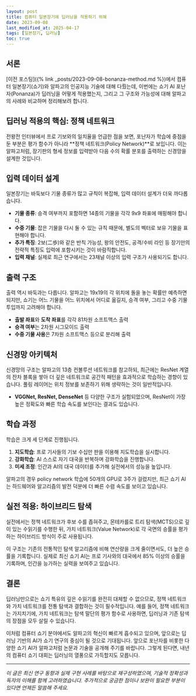 ```yaml
---
layout: post
title: 컴퓨터 일본장기에 딥러닝을 적용하기 위해
date: 2023-09-08
last_modified_at: 2025-04-17
tags: [일본장기, 딥러닝]
toc: true
---
```


## 서론

[이전 포스팅]({% link _posts/2023-09-08-bonanza-method.md %})에서 컴퓨터 일본장기(쇼기)와 알파고의 인공지능 기술에 대해 다뤘는데, 이번에는 쇼기 AI 포난자(Ponanza)가 딥러닝을 어떻게 적용했는지, 그리고 그 구조와 가능성에 대해 알파고의 사례와 비교하며 정리해보려 합니다.

## 딥러닝 적용의 핵심: 정책 네트워크

전왕전 인터뷰에서 프로 기보와의 일치율을 언급한 점을 보면, 포난자가 학습에 중점을 둔 부분은 평가 함수가 아니라 **정책 네트워크(Policy Network)**로 보입니다. 이는 알파고처럼, 장기판의 형세 정보를 입력받아 다음 수의 확률 분포를 출력하는 신경망을 설계한 것입니다.

## 입력 데이터 설계

일본장기는 바둑보다 기물 종류가 많고 규칙이 복잡해, 입력 데이터 설계가 더욱 까다롭습니다.

- **기물 종류**: 승격 여부까지 포함하면 14종의 기물을 각각 9x9 좌표에 매핑해야 합니다.
- **수중 기물**: 잡은 기물을 다시 둘 수 있는 규칙 때문에, 별도의 벡터로 보유 기물을 표현해야 합니다.
- **추가 특징**: 2보(二歩)와 같은 반칙 가능성, 왕의 안전도, 공격/수비 라인 등 장기만의 전략적 특징도 입력에 포함시키는 것이 바람직합니다.
- **입력 채널**: 실제로 최근 연구에서는 23채널 이상의 입력 구조가 사용되기도 합니다.

## 출력 구조

출력 역시 바둑과는 다릅니다. 알파고는 19x19의 각 위치에 돌을 놓는 확률만 예측하면 되지만, 쇼기는 어느 기물을 어느 위치에서 어디로 옮길지, 승격 여부, 그리고 수중 기물 투입까지 고려해야 합니다.

- **출발 좌표**와 **도착 좌표**를 각각 81차원 소프트맥스 출력
- **승격 여부**는 2차원 시그모이드 출력
- **수중 기물 사용**은 7차원 소프트맥스 등으로 분리해 출력

## 신경망 아키텍처

신경망의 구조는 알파고의 13층 컨볼루션 네트워크를 참고하되, 최근에는 ResNet 계열의 잔차 블록을 쌓아 더 깊은 네트워크로 공간적 패턴을 효과적으로 학습하는 경향이 있습니다. 풀링 레이어는 위치 정보를 보존하기 위해 생략하는 것이 일반적입니다.

- **VGGNet, ResNet, DenseNet** 등 다양한 구조가 실험되었으며, ResNet이 가장 높은 정확도와 빠른 학습 속도를 보인다는 결과도 있습니다.

## 학습 과정

학습은 크게 세 단계로 진행됩니다.

1. **지도학습**: 프로 기사들의 기보 수십만 판을 이용해 지도학습을 실시합니다.
2. **강화학습**: AI 스스로 자기 대국을 반복하며 강화학습을 진행합니다.
3. **미세 조정**: 인간과 AI의 대국 데이터를 추가해 실전에서의 성능을 높입니다.

알파고의 경우 policy network 학습에 50개의 GPU로 3주가 걸렸지만, 최근 쇼기 AI는 하드웨어와 알고리즘의 발전 덕분에 더 빠른 수렴 속도를 보이고 있습니다.

## 실전 적용: 하이브리드 탐색

실전에서는 정책 네트워크가 후보 수를 좁혀주고, 몬테카를로 트리 탐색(MCTS)으로 깊이 있는 수읽기를 수행한 뒤, 가치 네트워크(Value Network)로 각 국면의 승률을 평가하는 하이브리드 방식이 주로 사용됩니다.

이 구조는 기존의 전통적인 탐색 알고리즘에 비해 연산량을 크게 줄이면서도, 더 높은 승률을 기록합니다. 실제로 최신 쇼기 AI는 프로 기사와의 대국에서 85% 이상의 승률을 기록하며, 인간을 능가하는 실력을 보여주고 있습니다.

## 결론

딥러닝만으로는 쇼기 특유의 깊은 수읽기를 완전히 대체할 수 없으므로, 정책 네트워크와 가치 네트워크를 전통 탐색과 결합하는 것이 필수적입니다. 예를 들어, 정책 네트워크는 가지치기에, 가치 네트워크는 탐색 말단의 평가 함수로 사용하면, 딥러닝과 기존 탐색의 장점을 모두 살릴 수 있습니다.

이처럼 컴퓨터 쇼기 분야에서도 알파고의 혁신이 빠르게 흡수되고 있으며, 앞으로는 딥러닝 기반의 AI가 쇼기 연구의 중심이 될 것으로 기대됩니다. 앞으로 포난자를 비롯한 다양한 쇼기 AI가 알파고처럼 논문과 기술을 공개해 주기를 바랍니다. 그렇게 된다면, 내년의 컴퓨터 쇼기 대회는 딥러닝의 열풍으로 가득할지도 모릅니다.

---

*이 글은 최신 연구 동향과 실제 구현 사례를 바탕으로 재구성하였으며, 기술적 정확성과 독자의 이해를 함께 고려하였습니다. 추가적으로 궁금한 점이나 보완이 필요한 부분이 있다면 언제든 말씀해 주세요.*
